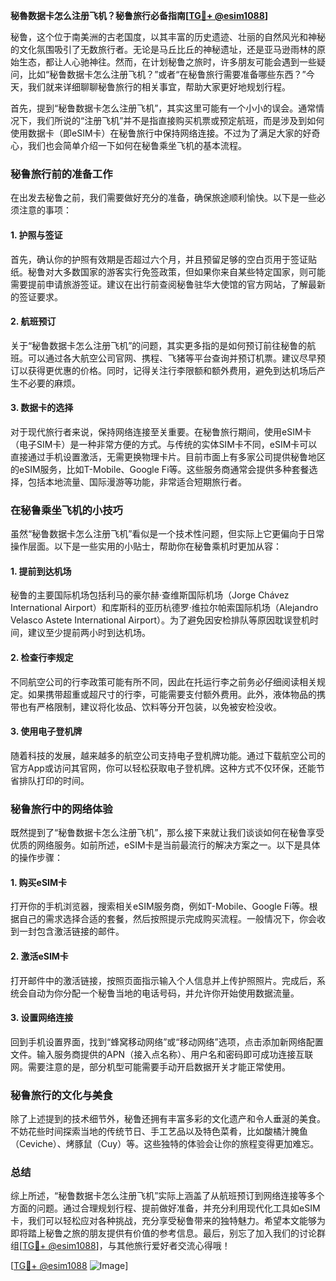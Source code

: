 **秘魯数据卡怎么注册飞机？秘鲁旅行必备指南[[TG💪+ @esim1088](https://t.me/s/esim1088)]**

秘鲁，这个位于南美洲的古老国度，以其丰富的历史遗迹、壮丽的自然风光和神秘的文化氛围吸引了无数旅行者。无论是马丘比丘的神秘遗址，还是亚马逊雨林的原始生态，都让人心驰神往。然而，在计划秘鲁之旅时，许多朋友可能会遇到一些疑问，比如“秘鲁数据卡怎么注册飞机？”或者“在秘鲁旅行需要准备哪些东西？”今天，我们就来详细聊聊秘鲁旅行的相关事宜，帮助大家更好地规划行程。

首先，提到“秘鲁数据卡怎么注册飞机”，其实这里可能有一个小小的误会。通常情况下，我们所说的“注册飞机”并不是指直接购买机票或预定航班，而是涉及到如何使用数据卡（即eSIM卡）在秘鲁旅行中保持网络连接。不过为了满足大家的好奇心，我们也会简单介绍一下如何在秘鲁乘坐飞机的基本流程。

### 秘鲁旅行前的准备工作

在出发去秘鲁之前，我们需要做好充分的准备，确保旅途顺利愉快。以下是一些必须注意的事项：

#### 1. 护照与签证
首先，确认你的护照有效期是否超过六个月，并且预留足够的空白页用于签证贴纸。秘鲁对大多数国家的游客实行免签政策，但如果你来自某些特定国家，则可能需要提前申请旅游签证。建议在出行前查阅秘鲁驻华大使馆的官方网站，了解最新的签证要求。

#### 2. 航班预订
关于“秘鲁数据卡怎么注册飞机”的问题，其实更多指的是如何预订前往秘鲁的航班。可以通过各大航空公司官网、携程、飞猪等平台查询并预订机票。建议尽早预订以获得更优惠的价格。同时，记得关注行李限额和额外费用，避免到达机场后产生不必要的麻烦。

#### 3. 数据卡的选择
对于现代旅行者来说，保持网络连接至关重要。在秘鲁旅行期间，使用eSIM卡（电子SIM卡）是一种非常方便的方式。与传统的实体SIM卡不同，eSIM卡可以直接通过手机设置激活，无需更换物理卡片。目前市面上有多家公司提供秘鲁地区的eSIM服务，比如T-Mobile、Google Fi等。这些服务商通常会提供多种套餐选择，包括本地流量、国际漫游等功能，非常适合短期旅行者。

### 在秘鲁乘坐飞机的小技巧

虽然“秘鲁数据卡怎么注册飞机”看似是一个技术性问题，但实际上它更偏向于日常操作层面。以下是一些实用的小贴士，帮助你在秘鲁乘机时更加从容：

#### 1. 提前到达机场
秘鲁的主要国际机场包括利马的豪尔赫·查维斯国际机场（Jorge Chávez International Airport）和库斯科的亚历杭德罗·维拉尔帕索国际机场（Alejandro Velasco Astete International Airport）。为了避免因安检排队等原因耽误登机时间，建议至少提前两小时到达机场。

#### 2. 检查行李规定
不同航空公司的行李政策可能有所不同，因此在托运行李之前务必仔细阅读相关规定。如果携带超重或超尺寸的行李，可能需要支付额外费用。此外，液体物品的携带也有严格限制，建议将化妆品、饮料等分开包装，以免被安检没收。

#### 3. 使用电子登机牌
随着科技的发展，越来越多的航空公司支持电子登机牌功能。通过下载航空公司的官方App或访问其官网，你可以轻松获取电子登机牌。这种方式不仅环保，还能节省排队打印的时间。

### 秘鲁旅行中的网络体验

既然提到了“秘鲁数据卡怎么注册飞机”，那么接下来就让我们谈谈如何在秘鲁享受优质的网络服务。如前所述，eSIM卡是当前最流行的解决方案之一。以下是具体的操作步骤：

#### 1. 购买eSIM卡
打开你的手机浏览器，搜索相关eSIM服务商，例如T-Mobile、Google Fi等。根据自己的需求选择合适的套餐，然后按照提示完成购买流程。一般情况下，你会收到一封包含激活链接的邮件。

#### 2. 激活eSIM卡
打开邮件中的激活链接，按照页面指示输入个人信息并上传护照照片。完成后，系统会自动为你分配一个秘鲁当地的电话号码，并允许你开始使用数据流量。

#### 3. 设置网络连接
回到手机设置界面，找到“蜂窝移动网络”或“移动网络”选项，点击添加新网络配置文件。输入服务商提供的APN（接入点名称）、用户名和密码即可成功连接互联网。需要注意的是，部分机型可能需要手动开启数据开关才能正常使用。

### 秘鲁旅行的文化与美食

除了上述提到的技术细节外，秘鲁还拥有丰富多彩的文化遗产和令人垂涎的美食。不妨花些时间探索当地的传统节日、手工艺品以及特色菜肴，比如酸橘汁腌鱼（Ceviche）、烤豚鼠（Cuy）等。这些独特的体验会让你的旅程变得更加难忘。

### 总结

综上所述，“秘鲁数据卡怎么注册飞机”实际上涵盖了从航班预订到网络连接等多个方面的问题。通过合理规划行程、提前做好准备，并充分利用现代化工具如eSIM卡，我们可以轻松应对各种挑战，充分享受秘鲁带来的独特魅力。希望本文能够为即将踏上秘鲁之旅的朋友提供有价值的参考信息。最后，别忘了加入我们的讨论群组[[TG💪+ @esim1088](https://t.me/s/esim1088)]，与其他旅行爱好者交流心得哦！

[[TG💪+ @esim1088](https://t.me/s/esim1088) ![Image](https://i.postimg.cc/4NQfJmqS/Snipaste-2025-05-13-00-14-12.png)]